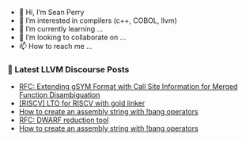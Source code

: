 - 👋 Hi, I’m Sean Perry
- 👀 I’m interested in compilers (c++, COBOL, llvm)
- 🌱 I’m currently learning ...
- 💞️ I’m looking to collaborate on ...
- 📫 How to reach me ...

<!---
s66perry/s66perry is a ✨ special ✨ repository because its `README.md` (this file) appears on your GitHub profile.
You can click the Preview link to take a look at your changes.
--->
### 📕 Latest LLVM Discourse Posts

<!-- DISCOURSE-LLVM:START -->
- [RFC: Extending gSYM Format with Call Site Information for Merged Function Disambiguation](https://discourse.llvm.org/t/rfc-extending-gsym-format-with-call-site-information-for-merged-function-disambiguation/80682#post_9)
- [[RISCV] LTO for RISCV with gold linker](https://discourse.llvm.org/t/riscv-lto-for-riscv-with-gold-linker/80891#post_5)
- [How to create an assembly string with !bang operators](https://discourse.llvm.org/t/how-to-create-an-assembly-string-with-bang-operators/80908#post_2)
- [RFC: DWARF reduction tool](https://discourse.llvm.org/t/rfc-dwarf-reduction-tool/80781#post_11)
- [How to create an assembly string with !bang operators](https://discourse.llvm.org/t/how-to-create-an-assembly-string-with-bang-operators/80908#post_1)
<!-- DISCOURSE-LLVM:END -->
